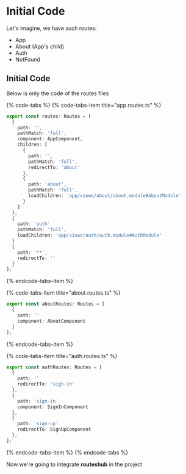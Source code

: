 # Initial Code

Let's imagine, we have such routes:

* App 
* About \(App's child\)
* Auth
* NotFound

## Initial Code

Below is only the code of the routes files

{% code-tabs %}
{% code-tabs-item title="app.routes.ts" %}
```typescript
export const routes: Routes = [
  {
    path: '',
    pathMatch: 'full',
    component: AppComponent,
    children: [
      {
        path: '',
        pathMatch: 'full',
        redirectTo: 'about'
      },
      {
        path: 'about',
        pathMatch: 'full',
        loadChildren: 'app/views/about/about.module#AboutModule'
      }
    ]
  },
  {
    path: 'auth'
    pathMatch: 'full',
    loadChildren: 'app/views/auth/auth.module#AuthModule'
  }
  {
    path: '**',
    redirectTo: ''
  }
];
```
{% endcode-tabs-item %}

{% code-tabs-item title="about.routes.ts" %}
```typescript
export const aboutRoutes: Routes = [
  {
    path: ''
    component: AboutComponent
  }
];
```
{% endcode-tabs-item %}

{% code-tabs-item title="auth.routes.ts" %}
```typescript
export const authRoutes: Routes = [
  {
    path: ''
    redirectTo: 'sign-in'
  },
  {
    path: 'sign-in'
    component: SignInComponent
  },
  {
    path: 'sign-up'
    redirectTo: SignUpComponent
  },
];
```
{% endcode-tabs-item %}
{% endcode-tabs %}

Now we're going to integrate **routeshub** in the project

